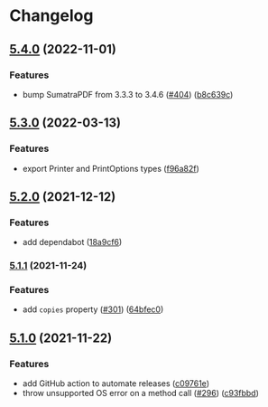 # Changelog

## [5.4.0](https://www.github.com/artiebits/pdf-to-printer/compare/v5.3.0...v5.4.0) (2022-11-01)

### Features

- bump SumatraPDF from 3.3.3 to 3.4.6 ([#404](https://www.github.com/artiebits/pdf-to-printer/issues/404)) ([b8c639c](https://www.github.com/artiebits/pdf-to-printer/commit/b8c639ca47952e91c48f522ec1aba738f1f3a5d2))

## [5.3.0](https://www.github.com/artiebits/pdf-to-printer/compare/v5.2.0...v5.3.0) (2022-03-13)

### Features

- export Printer and PrintOptions types ([f96a82f](https://www.github.com/artiebits/pdf-to-printer/commit/f96a82fecb116f79cfdebbcee189c783ca0ee06a))

## [5.2.0](https://www.github.com/artiebits/pdf-to-printer/compare/v5.1.1...v5.2.0) (2021-12-12)

### Features

- add dependabot ([18a9cf6](https://www.github.com/artiebits/pdf-to-printer/commit/18a9cf610e6daf106ad62917df1b1e211b99ad4a))

### [5.1.1](https://www.github.com/artiebits/pdf-to-printer/compare/v5.1.0...v5.1.1) (2021-11-24)

### Features

- add `copies` property ([#301](https://www.github.com/artiebits/pdf-to-printer/issues/301)) ([64bfec0](https://www.github.com/artiebits/pdf-to-printer/commit/64bfec081ebc82e88884f0f71bf8c946c2ef04d3))

## [5.1.0](https://www.github.com/artiebits/pdf-to-printer/compare/v5.0.1...v5.1.0) (2021-11-22)

### Features

- add GitHub action to automate releases ([c09761e](https://www.github.com/artiebits/pdf-to-printer/commit/c09761e35b8962dd4c5d5aab752de87408cf5b5a))
- throw unsupported OS error on a method call ([#296](https://www.github.com/artiebits/pdf-to-printer/issues/296)) ([c93fbbd](https://www.github.com/artiebits/pdf-to-printer/commit/c93fbbd664fc62b34aff28025383c2af13316980))
